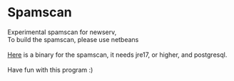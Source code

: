 # Spamscan
 Experimental spamscan for newserv,<br>
 To build the spamscan, please use netbeans<br>
<br>
[Here](https://github.com/user-attachments/files/16820143/Spamscan.zip) is a binary for the spamscan, it needs jre17, or higher, and postgresql.<br>
<br>
 Have fun with this program :)
